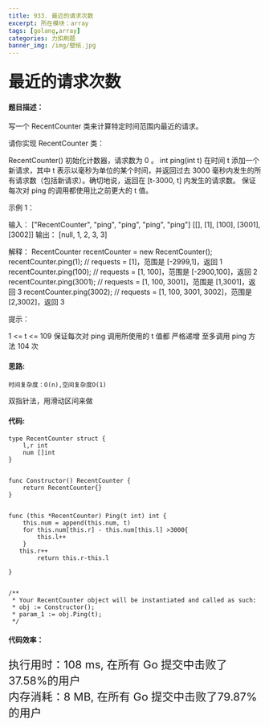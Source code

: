 ```yaml
---
title: 933. 最近的请求次数
excerpt: 所在模块：array
tags: [golang,array]
categories: 力扣刷题
banner_img: /img/壁纸.jpg
---
```


### <font size=6px>最近的请求次数</font>

#### 题目描述：

写一个 RecentCounter 类来计算特定时间范围内最近的请求。

请你实现 RecentCounter 类：

RecentCounter() 初始化计数器，请求数为 0 。
int ping(int t) 在时间 t 添加一个新请求，其中 t 表示以毫秒为单位的某个时间，并返回过去 3000 毫秒内发生的所有请求数（包括新请求）。确切地说，返回在 [t-3000, t] 内发生的请求数。
保证 每次对 ping 的调用都使用比之前更大的 t 值。

 

示例 1：

输入：
["RecentCounter", "ping", "ping", "ping", "ping"]
[[], [1], [100], [3001], [3002]]
输出：
[null, 1, 2, 3, 3]

解释：
RecentCounter recentCounter = new RecentCounter();
recentCounter.ping(1);     // requests = [1]，范围是 [-2999,1]，返回 1
recentCounter.ping(100);   // requests = [1, 100]，范围是 [-2900,100]，返回 2
recentCounter.ping(3001);  // requests = [1, 100, 3001]，范围是 [1,3001]，返回 3
recentCounter.ping(3002);  // requests = [1, 100, 3001, 3002]，范围是 [2,3002]，返回 3


提示：

1 <= t <= 109
保证每次对 ping 调用所使用的 t 值都 严格递增
至多调用 ping 方法 104 次

#### 思路:

```
时间复杂度：O(n),空间复杂度O(1)
```

双指针法，用滑动区间来做

#### 代码:

```golang
type RecentCounter struct {
    l,r int
    num []int
}


func Constructor() RecentCounter {
    return RecentCounter{}
}


func (this *RecentCounter) Ping(t int) int {
    this.num = append(this.num, t)
    for this.num[this.r] - this.num[this.l] >3000{
        this.l++
    }
   this.r++
        return this.r-this.l
    
}


/**
 * Your RecentCounter object will be instantiated and called as such:
 * obj := Constructor();
 * param_1 := obj.Ping(t);
 */
```

#### 代码效率：

<p class="note note-primary"; style="font-size:22px">
   执行用时：108 ms, 在所有 Go 提交中击败了37.58%的用户<br>
   内存消耗：8 MB, 在所有 Go 提交中击败了79.87%的用户
</p>



